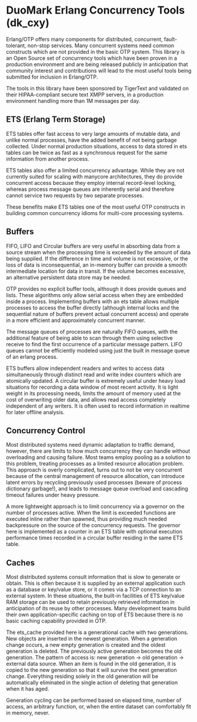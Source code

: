 DuoMark Erlang Concurrency Tools (dk_cxy)
=========================================

Erlang/OTP offers many components for distributed, concurrent, fault-tolerant, non-stop services. Many concurrent systems need common constructs which are not provided in the basic OTP system. This library is an Open Source set of concurrency tools which have been proven in a production environment and are being released publicly in anticipation that community interest and contributions will lead to the most useful tools being submitted for inclusion in Erlang/OTP.

The tools in this library have been sponsored by TigerText and validated on their HIPAA-compliant secure text XMPP servers, in a production environment handling more than 1M messages per day.


ETS (Erlang Term Storage)
-------------------------

ETS tables offer fast access to very large amounts of mutable data, and unlike normal processes, have the added benefit of not being garbage collected. Under normal production situations, access to data stored in ets tables can be twice as fast as a synchronous request for the same information from another process.

ETS tables also offer a limited concurrency advantage. While they are not currently suited for scaling with manycore architectures, they do provide concurrent access because they employ internal record-level locking, whereas process message queues are inherently serial and therefore cannot service two requests by two separate processes. 

These benefits make ETS tables one of the most useful OTP constructs in building common concurrency idioms for multi-core processing systems.


Buffers
-------

FIFO, LIFO and Circular buffers are very useful in absorbing data from a source stream when the processing time is exceeded by the amount of data being supplied. If the difference in time and volume is not excessive, or the loss of data is inconsequential, an in-memory buffer can provide a smooth intermediate location for data in transit. If the volume becomes excessive, an alternative persistent data store may be needed.

OTP provides no explicit buffer tools, although it does provide queues and lists. These algorithms only allow serial access when they are embedded inside a process. Implementing buffers with an ets table allows multiple processes to access the buffer directly (although internal locks and the sequential nature of buffers prevent actual concurrent access) and operate in a more efficient and approximately concurrent manner.

The message queues of processes are naturally FIFO queues, with the additional feature of being able to scan through them using selective receive to find the first occurrence of a particular message pattern. LIFO queues cannot be efficiently modeled using just the built in message queue of an erlang process.

ETS buffers allow independent readers and writes to access data simultaneously through distinct read and write index counters which are atomically updated. A circular buffer is extremely useful under heavy load situations for recording a data window of most recent activity. It is light weight in its processing needs, limits the amount of memory used at the cost of overwriting older data, and allows read access completely independent of any writers. It is often used to record information in realtime for later offline analysis.


Concurrency Control
-------------------

Most distributed systems need dynamic adaptation to traffic demand, however, there are limits to how much concurrency they can handle without overloading and causing failure. Most teams employ pooling as a solution to this problem, treating processes as a limited resource allocation problem. This approach is overly complicated, turns out to not be very concurrent because of the central management of resource allocation, can introduce latent errors by recycling previously used processes (beware of process dictionary garbage!), and leads to message queue overload and cascading timeout failures under heavy pressure.

A more lightweight approach is to limit concurrency via a governor on the number of processes active. When the limit is exceeded functions are executed inline rather than spawned, thus providing much needed backpressure on the source of the concurrency requests. The governor here is implemented as a counter in an ETS table with optional execution performance times recorded in a circular buffer residing in the same ETS table.


Caches
------

Most distributed systems consult information that is slow to generate or obtain. This is often because it is supplied by an external application such as a database or key/value store, or it comes via a TCP connection to an external system. In these situations, the built-in facilities of ETS key/value RAM storage can be used to retain previously retrieved information in anticipation of its reuse by other processes. Many development teams build their own application-specific caching on top of ETS because there is no basic caching capability provided in OTP.

The ets_cache provided here is a generational cache with two generations. New objects are inserted in the newest generation. When a generation change occurs, a new empty generation is created and the oldest generation is deleted. The previously active generation becomes the old generation. The pattern of access is: new generation -> old generation -> external data source. When an item is found in the old generation, it is copied to the new generation so that it will survive the next generation change. Everything residing solely in the old generation will be automatically eliminated in the single action of deleting that generation when it has aged.

Generation cycling can be performed based on elapsed time, number of access, an arbitrary function, or, when the entire dataset can comfortably fit in memory, never.

